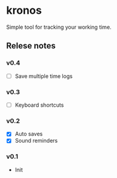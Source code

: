 # kronos
Simple tool for tracking your working time.

## Relese notes
### v0.4
- [ ] Save multiple time logs

### v0.3
- [ ] Keyboard shortcuts

### v0.2
- [x] Auto saves
- [x] Sound reminders

### v0.1
- Init
